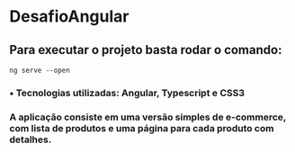 # DesafioAngular

## Para executar o projeto basta rodar o comando:
 ``ng serve --open``

 ### • Tecnologias utilizadas: Angular, Typescript e CSS3

 ### A aplicação consiste em uma versão simples de e-commerce, com lista de produtos e uma página para cada produto com detalhes.